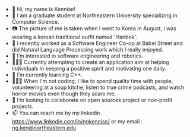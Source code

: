 - 👋 Hi, my name is Kennise!
- 📖 I am a graduate student at Northeastern University specializing in Computer Science.
- 📷 The picture of me is taken when I went to Korea in August, I was wearing a korean traditional outfit named 'Hanbok'.
- 💼 I recently worked as a Software Engineer Co-op at Babel Street and did Natural Language Processing work which I really enjoyed.
- 👀 I’m interested in software engineering and robotics.
- 👩🏻‍💻 Currently attempting to create an application aim at helping individuals in keeping a positive spirit and motivating one daily.
- 🌱 I’m currently learning C++.
- 🙋🏻‍♀️ When I'm not coding, I like to spend quality time with people, volunteering at a soup kitche, listen to true crime podcasts, and watch horror movies even though they scare me.
- 💞️ I’m looking to collaborate on open sources project or non-profit projects.
- 📫 You can reach me by my linkedin https://www.linkedin.com/in/ngkennise/ or my email : ng.ken@northeastern.edu

<!---
ngkennise/ngkennise is a ✨ special ✨ repository because its `README.md` (this file) appears on your GitHub profile.
You can click the Preview link to take a look at your changes.
--->
